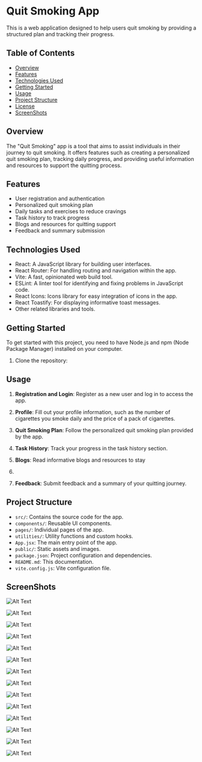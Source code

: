 # Quit Smoking App

This is a web application designed to help users quit smoking by providing a structured plan and tracking their progress.

## Table of Contents

- [Overview](#overview)
- [Features](#features)
- [Technologies Used](#technologies-used)
- [Getting Started](#getting-started)
- [Usage](#usage)
- [Project Structure](#project-structure)
- [License](#license)
- [ScreenShots](#ScreenShots)

## Overview

The "Quit Smoking" app is a tool that aims to assist individuals in their journey to quit smoking. It offers features such as creating a personalized quit smoking plan, tracking daily progress, and providing useful information and resources to support the quitting process.

## Features

- User registration and authentication
- Personalized quit smoking plan
- Daily tasks and exercises to reduce cravings
- Task history to track progress
- Blogs and resources for quitting support
- Feedback and summary submission

## Technologies Used

- React: A JavaScript library for building user interfaces.
- React Router: For handling routing and navigation within the app.
- Vite: A fast, opinionated web build tool.
- ESLint: A linter tool for identifying and fixing problems in JavaScript code.
- React Icons: Icons library for easy integration of icons in the app.
- React Toastify: For displaying informative toast messages.
- Other related libraries and tools.

## Getting Started

To get started with this project, you need to have Node.js and npm (Node Package Manager) installed on your computer.

1. Clone the repository:

## Usage

1. **Registration and Login**: Register as a new user and log in to access the app.

2. **Profile**: Fill out your profile information, such as the number of cigarettes you smoke daily and the price of a pack of cigarettes.

3. **Quit Smoking Plan**: Follow the personalized quit smoking plan provided by the app.

4. **Task History**: Track your progress in the task history section.

5. **Blogs**: Read informative blogs and resources to stay
6. 
7. **Feedback**: Submit feedback and a summary of your quitting journey.

## Project Structure

- `src/`: Contains the source code for the app.
- `components/`: Reusable UI components.
- `pages/`: Individual pages of the app.
- `utilities/`: Utility functions and custom hooks.
- `App.jsx`: The main entry point of the app.
- `public/`: Static assets and images.
- `package.json`: Project configuration and dependencies.
- `README.md`: This documentation.
- `vite.config.js`: Vite configuration file.
## ScreenShots

![Alt Text](https://quit-smoking.disgin.website/screenshot/1.webp)

![Alt Text](https://quit-smoking.disgin.website/screenshot/2.webp)

![Alt Text](https://quit-smoking.disgin.website/screenshot/3.webp)

![Alt Text](https://quit-smoking.disgin.website/screenshot/4.webp)

![Alt Text](https://quit-smoking.disgin.website/screenshot/5.webp)

![Alt Text](https://quit-smoking.disgin.website/screenshot/6.webp)

![Alt Text](https://quit-smoking.disgin.website/screenshot/7.webp)

![Alt Text](https://quit-smoking.disgin.website/screenshot/8.webp)

![Alt Text](https://quit-smoking.disgin.website/screenshot/9.webp)

![Alt Text](https://quit-smoking.disgin.website/screenshot/10.webp)

![Alt Text](https://quit-smoking.disgin.website/screenshot/11.webp)

![Alt Text](https://quit-smoking.disgin.website/screenshot/12.webp)

![Alt Text](https://quit-smoking.disgin.website/screenshot/13.webp)

![Alt Text](https://quit-smoking.disgin.website/screenshot/14.webp)
